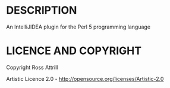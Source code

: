 DESCRIPTION
===========

An IntelliJIDEA plugin for the Perl 5 programming language

LICENCE AND COPYRIGHT
=====================

Copyright Ross Attrill

Artistic Licence 2.0 - http://opensource.org/licenses/Artistic-2.0